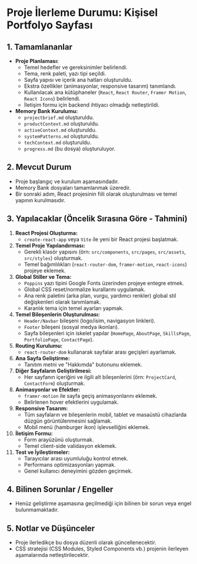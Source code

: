 # Proje İlerleme Durumu: Kişisel Portfolyo Sayfası

## 1. Tamamlananlar
*   **Proje Planlaması:**
    *   Temel hedefler ve gereksinimler belirlendi.
    *   Tema, renk paleti, yazı tipi seçildi.
    *   Sayfa yapısı ve içerik ana hatları oluşturuldu.
    *   Ekstra özellikler (animasyonlar, responsive tasarım) tanımlandı.
    *   Kullanılacak ana kütüphaneler (`React`, `React Router`, `Framer Motion`, `React Icons`) belirlendi.
    *   İletişim formu için backend ihtiyacı olmadığı netleştirildi.
*   **Memory Bank Kurulumu:**
    *   `projectbrief.md` oluşturuldu.
    *   `productContext.md` oluşturuldu.
    *   `activeContext.md` oluşturuldu.
    *   `systemPatterns.md` oluşturuldu.
    *   `techContext.md` oluşturuldu.
    *   `progress.md` (bu dosya) oluşturuluyor.

## 2. Mevcut Durum
*   Proje başlangıç ve kurulum aşamasındadır.
*   Memory Bank dosyaları tamamlanmak üzeredir.
*   Bir sonraki adım, React projesinin fiili olarak oluşturulması ve temel yapının kurulmasıdır.

## 3. Yapılacaklar (Öncelik Sırasına Göre - Tahmini)
1.  **React Projesi Oluşturma:**
    *   `create-react-app` veya `Vite` ile yeni bir React projesi başlatmak.
2.  **Temel Proje Yapılandırması:**
    *   Gerekli klasör yapısını (örn: `src/components`, `src/pages`, `src/assets`, `src/styles`) oluşturmak.
    *   Temel bağımlılıkları (`react-router-dom`, `framer-motion`, `react-icons`) projeye eklemek.
3.  **Global Stiller ve Tema:**
    *   `Poppins` yazı tipini Google Fonts üzerinden projeye entegre etmek.
    *   Global CSS reset/normalize kurallarını uygulamak.
    *   Ana renk paletini (arka plan, vurgu, yardımcı renkler) global stil değişkenleri olarak tanımlamak.
    *   Karanlık tema için temel ayarları yapmak.
4.  **Temel Bileşenlerin Oluşturulması:**
    *   `Header/Navbar` bileşeni (logo/isim, navigasyon linkleri).
    *   `Footer` bileşeni (sosyal medya ikonları).
    *   Sayfa bileşenleri için iskelet yapılar (`HomePage`, `AboutPage`, `SkillsPage`, `PortfolioPage`, `ContactPage`).
5.  **Routing Kurulumu:**
    *   `react-router-dom` kullanarak sayfalar arası geçişleri ayarlamak.
6.  **Ana Sayfa Geliştirme:**
    *   Tanıtım metni ve "Hakkımda" butonunu eklemek.
7.  **Diğer Sayfaların Geliştirilmesi:**
    *   Her sayfanın içeriğini ve ilgili alt bileşenlerini (örn: `ProjectCard`, `ContactForm`) oluşturmak.
8.  **Animasyonlar ve Efektler:**
    *   `framer-motion` ile sayfa geçiş animasyonlarını eklemek.
    *   Belirlenen hover efektlerini uygulamak.
9.  **Responsive Tasarım:**
    *   Tüm sayfaların ve bileşenlerin mobil, tablet ve masaüstü cihazlarda düzgün görüntülenmesini sağlamak.
    *   Mobil menü (hamburger ikon) işlevselliğini eklemek.
10. **İletişim Formu:**
    *   Form arayüzünü oluşturmak.
    *   Temel client-side validasyon eklemek.
11. **Test ve İyileştirmeler:**
    *   Tarayıcılar arası uyumluluğu kontrol etmek.
    *   Performans optimizasyonları yapmak.
    *   Genel kullanıcı deneyimini gözden geçirmek.

## 4. Bilinen Sorunlar / Engeller
*   Henüz geliştirme aşamasına geçilmediği için bilinen bir sorun veya engel bulunmamaktadır.

## 5. Notlar ve Düşünceler
*   Proje ilerledikçe bu dosya düzenli olarak güncellenecektir.
*   CSS stratejisi (CSS Modules, Styled Components vb.) projenin ilerleyen aşamalarında netleştirilecektir. 